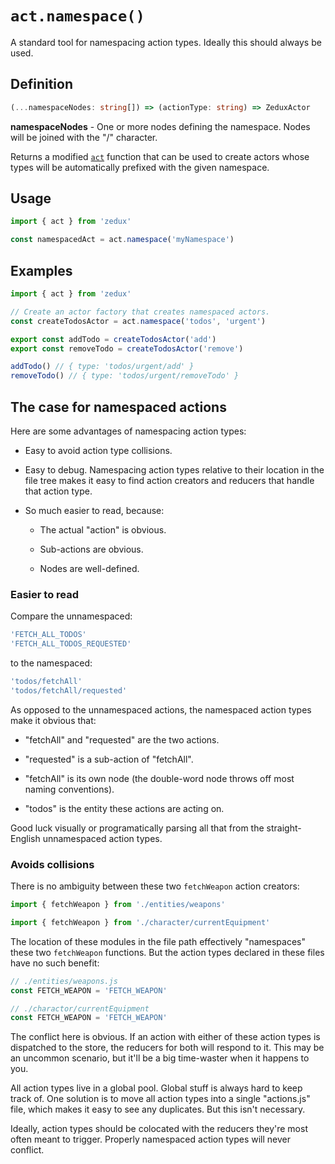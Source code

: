 # `act.namespace()`

A standard tool for namespacing action types. Ideally this should always be used.

## Definition

```typescript
(...namespaceNodes: string[]) => (actionType: string) => ZeduxActor
```

**namespaceNodes** - One or more nodes defining the namespace. Nodes will be joined with the "/" character.

Returns a modified [`act`](/docs/api/act.md) function that can be used to create actors whose types will be automatically prefixed with the given namespace.

## Usage

```javascript
import { act } from 'zedux'

const namespacedAct = act.namespace('myNamespace')
```

## Examples

```javascript
import { act } from 'zedux'

// Create an actor factory that creates namespaced actors.
const createTodosActor = act.namespace('todos', 'urgent')

export const addTodo = createTodosActor('add')
export const removeTodo = createTodosActor('remove')

addTodo() // { type: 'todos/urgent/add' }
removeTodo() // { type: 'todos/urgent/removeTodo' }
```

## The case for namespaced actions

Here are some advantages of namespacing action types:

- Easy to avoid action type collisions.

- Easy to debug. Namespacing action types relative to their location in the file tree makes it easy to find action creators and reducers that handle that action type.

- So much easier to read, because:

  - The actual "action" is obvious.

  - Sub-actions are obvious.

  - Nodes are well-defined.

### Easier to read

Compare the unnamespaced:

```javascript
'FETCH_ALL_TODOS'
'FETCH_ALL_TODOS_REQUESTED'
```

to the namespaced:

```javascript
'todos/fetchAll'
'todos/fetchAll/requested'
```

As opposed to the unnamespaced actions, the namespaced action types make it obvious that:

- "fetchAll" and "requested" are the two actions.

- "requested" is a sub-action of "fetchAll".

- "fetchAll" is its own node (the double-word node throws off most naming conventions).

- "todos" is the entity these actions are acting on.

Good luck visually or programatically parsing all that from the straight-English unnamespaced action types.

### Avoids collisions

There is no ambiguity between these two `fetchWeapon` action creators:

```javascript
import { fetchWeapon } from './entities/weapons'
```

```javascript
import { fetchWeapon } from './character/currentEquipment'
```

The location of these modules in the file path effectively "namespaces" these two `fetchWeapon` functions. But the action types declared in these files have no such benefit:

```javascript
// ./entities/weapons.js
const FETCH_WEAPON = 'FETCH_WEAPON'
```

```javascript
// ./charactor/currentEquipment
const FETCH_WEAPON = 'FETCH_WEAPON'
```

The conflict here is obvious. If an action with either of these action types is dispatched to the store, the reducers for both will respond to it. This may be an uncommon scenario, but it'll be a big time-waster when it happens to you.

All action types live in a global pool. Global stuff is always hard to keep track of. One solution is to move all action types into a single "actions.js" file, which makes it easy to see any duplicates. But this isn't necessary.

Ideally, action types should be colocated with the reducers they're most often meant to trigger. Properly namespaced action types will never conflict.
